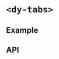 # `<dy-tabs>`

## Example

<gbp-example
  name="dy-tabs"
  props='{"style": "width: 240px", "center": true, "value": 0, "data": [{"tab": "Tab 1"}, {"tab": "Tab 2"}, {"tab": "Tab 3"}], "@change": "(evt) => evt.target.value = evt.detail"}'
  src="https://jspm.dev/duoyun-ui/elements/tabs"></gbp-example>

## API

<gbp-api name="dy-tabs" src="/src/elements/tabs.ts"></gbp-api>
